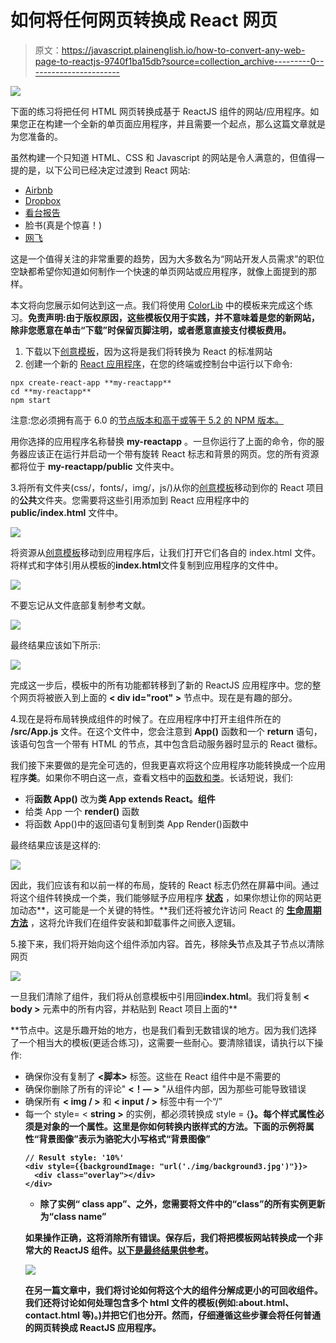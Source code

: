 # 如何将任何网页转换成 React 网页

> 原文：<https://javascript.plainenglish.io/how-to-convert-any-web-page-to-reactjs-9740f1ba15db?source=collection_archive---------0----------------------->

![](img/d02da3fbfdcd5153db0ce4da03de4e64.png)

下面的练习将把任何 HTML 网页转换成基于 ReactJS 组件的网站/应用程序。如果您正在构建一个全新的单页面应用程序，并且需要一个起点，那么这篇文章就是为您准备的。

虽然构建一个只知道 HTML、CSS 和 Javascript 的网站是令人满意的，但值得一提的是，以下公司已经决定过渡到 React 网站:

*   [Airbnb](https://www.airbnb.com/)
*   [Dropbox](https://www.dropbox.com/)
*   [看台报告](http://bleacherreport.com/)
*   脸书(真是个惊喜！)
*   [网飞](https://www.netflix.com/)

这是一个值得关注的非常重要的趋势，因为大多数名为“网站开发人员需求”的职位空缺都希望你知道如何制作一个快速的单页网站或应用程序，就像上面提到的那样。

本文将向您展示如何达到这一点。我们将使用 [ColorLib](https://colorlib.com/wp/templates/) 中的模板来完成这个练习。**免责声明:由于版权原因，这些模板仅用于实践，并不意味着是您的新网站，除非您愿意在单击“下载”时保留页脚注明，或者愿意直接支付模板费用。**

1.  下载以下[创意模板](https://colorlib.com/wp/template/creative-agency/)，因为这将是我们将转换为 React 的标准网站
2.  创建一个新的 [React 应用程序](https://reactjs.org/docs/create-a-new-react-app.html#create-react-app)，在您的终端或控制台中运行以下命令:

```
npx create-react-app **my-reactapp**
cd **my-reactapp**
npm start
```

注意:您必须拥有高于 6.0 的[节点版本和高于或等于 5.2 的 NPM 版本。](https://nodejs.org/en/)

用你选择的应用程序名称替换 **my-reactapp** 。一旦你运行了上面的命令，你的服务器应该正在运行并启动一个带有旋转 React 标志和背景的网页。您的所有资源都将位于 **my-reactapp/public** 文件夹中。

3.将所有文件夹(css/，fonts/，img/，js/)从你的[创意模板](https://colorlib.com/wp/template/creative-agency/)移动到你的 React 项目的**公共**文件夹。您需要将这些引用添加到 React 应用程序中的 **public/index.html** 文件中。

![](img/62fc06de73c613ec515a1a44ccdf136a.png)

将资源从[创意模板](https://colorlib.com/wp/template/creative-agency/)移动到应用程序后，让我们打开它们各自的 index.html 文件。将样式和字体引用从模板的**index.html**文件复制到应用程序的文件中。

![](img/7293ac4e9184dc53995e01f907ef3188.png)

不要忘记从文件底部复制参考文献。

![](img/6609752067f88937d8cbafe49cbb41a9.png)

最终结果应该如下所示:

![](img/24a6d66f1c05a2fc2f2f9f8273ea75b4.png)

完成这一步后，模板中的所有功能都转移到了新的 ReactJS 应用程序中。您的整个网页将被嵌入到上面的 **< div id="root" >** 节点中。现在是有趣的部分。

4.现在是将布局转换成组件的时候了。在应用程序中打开主组件所在的 **/src/App.js** 文件。在这个文件中，您会注意到 **App()** 函数和一个 **return** 语句，该语句包含一个带有 HTML 的节点，其中包含启动服务器时显示的 React 徽标。

我们接下来要做的是完全可选的，但我更喜欢将这个应用程序功能转换成一个应用程序**类**。如果你不明白这一点，查看文档中的[函数和类](https://reactjs.org/docs/components-and-props.html#function-and-class-components)。长话短说，我们:

*   将**函数 App()** 改为**类 App extends React。组件**
*   给类 App 一个 **render()** 函数
*   将函数 App()中的返回语句复制到类 App Render()函数中

最终结果应该是这样的:

![](img/e28665a86d4ffaf9b03079fb797d6ab8.png)

因此，我们应该有和以前一样的布局，旋转的 React 标志仍然在屏幕中间。通过将这个组件转换成一个类，我们能够赋予应用程序 [**状态**](https://reactjs.org/docs/state-and-lifecycle.html) ，如果你想让你的网站更加动态**，这可能是一个关键的特性。**我们还将被允许访问 React 的 [**生命周期方法**](https://reactjs.org/docs/state-and-lifecycle.html) ，这将允许我们在组件安装和卸载事件之间嵌入逻辑。

5.接下来，我们将开始向这个组件添加内容。首先，移除**头**节点及其子节点以清除网页

![](img/d28286ff6c32db0248bf1058eee5536b.png)

一旦我们清除了组件，我们将从创意模板中引用回**index.html**。我们将复制 **< body >** 元素中的所有内容，并粘贴到 React 项目上面的**<div class name = " App ">**节点中。这是乐趣开始的地方，也是我们看到无数错误的地方。因为我们选择了一个相当大的模板(更适合练习)，这需要一些耐心。要清除错误，请执行以下操作:

*   确保你没有复制了 **<脚本>** 标签。这些在 React 组件中是不需要的
*   确保你删除了所有的评论" **<！— >** "从组件内部，因为那些可能导致错误
*   确保所有 **< img / >** 和 **< input / >** 标签中有一个“/”
*   每一个 style= < **string >** 的实例，都必须转换成 style = {**<object>}**。每个样式属性必须是对象的一个属性。这里是你如何转换内嵌样式的方法。下面的示例将属性“背景图像”表示为骆驼大小写格式“背景图像”

```
// Result style: '10%'
<div style={{backgroundImage: "url('./img/background3.jpg')"}}>
  <div class="overlay"></div>
</div>
```

*   除了实例“ **class app”、**之外，您需要将文件中的**“class”**的所有实例更新为**“class name”**

如果操作正确，这将消除所有错误。保存后，我们将把模板网站转换成一个非常大的 ReactJS 组件。[以下是最终结果供参考](https://github.com/danov6/reactwebsite_instruction/blob/master/src/App.js)。

![](img/8e14f1c1a383c8ab5e06335cfea11558.png)

在另一篇文章中，我们将讨论如何将这个大的组件分解成更小的可回收组件。我们还将讨论如何处理包含多个 html 文件的模板(例如:about.html、contact.html 等)。)并把它们也分开。然而，仔细遵循这些步骤会将任何普通的网页转换成 ReactJS 应用程序。